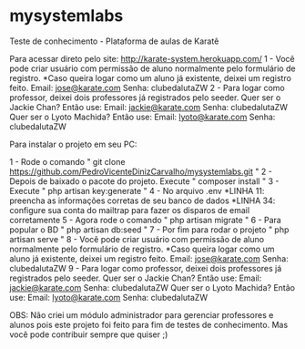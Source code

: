 # mysystemlabs
Teste de conhecimento - Plataforma de aulas de Karatê

Para acessar direto pelo site: http://karate-system.herokuapp.com/
    1 - Você pode criar usuário com permissão de aluno normalmente pelo formulário de registro.
     *Caso queira logar como um aluno já existente, deixei um registro feito.
        Email: jose@karate.com
        Senha: clubedalutaZW
    2 - Para logar como professor, deixei dois professores já registrados pelo seeder.
            Quer ser o Jackie Chan? Então use:
                Email: jackie@karate.com
                Senha: clubedalutaZW 
            Quer ser o Lyoto Machida? Então use:
                Email: lyoto@karate.com
                Senha: clubedalutaZW 

Para instalar o projeto em seu PC:

 1 - Rode o comando " git clone https://github.com/PedroVicenteDinizCarvalho/mysystemlabs.git "
 2 - Depois de baixado o pacote do projeto. Execute " composer install "
 3 - Execute " php artisan key:generate "
 4 - No arquivo .env 
    *LINHA 11: preencha as informações corretas de seu banco de dados
    *LINHA 34: configure sua conta do mailtrap para fazer os disparos de email corretamente
 5 - Agora rode o comando " php artisan migrate "
 6 - Para popular o BD " php artisan db:seed "
 7 - Por fim para rodar o projeto " php artisan serve "
 8 - Você pode criar usuário com permissão de aluno normalmente pelo formulário de registro.
     *Caso queira logar como um aluno já existente, deixei um registro feito.
        Email: jose@karate.com
        Senha: clubedalutaZW
 9 - Para logar como professor, deixei dois professores já registrados pelo seeder.
        Quer ser o Jackie Chan? Então use:
            Email: jackie@karate.com
            Senha: clubedalutaZW 
        Quer ser o Lyoto Machida? Então use:
            Email: lyoto@karate.com
            Senha: clubedalutaZW 

OBS: Não criei um módulo administrador para gerenciar professores e alunos pois este projeto foi feito para fim de testes de conhecimento. Mas você pode contribuir sempre que quiser ;)
 
